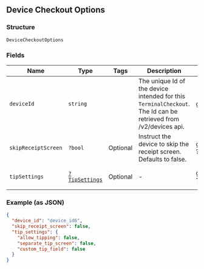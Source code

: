 ## Device Checkout Options

### Structure

`DeviceCheckoutOptions`

### Fields

| Name | Type | Tags | Description | Getter | Setter |
|  --- | --- | --- | --- | --- | --- |
| `deviceId` | `string` |  | The unique Id of the device intended for this `TerminalCheckout`.<br>The Id can be retrieved from /v2/devices api. | getDeviceId(): string | setDeviceId(string deviceId): void |
| `skipReceiptScreen` | `?bool` | Optional | Instruct the device to skip the receipt screen. Defaults to false. | getSkipReceiptScreen(): ?bool | setSkipReceiptScreen(?bool skipReceiptScreen): void |
| `tipSettings` | [`?TipSettings`](/doc/models/tip-settings.md) | Optional | -  | getTipSettings(): ?TipSettings | setTipSettings(?TipSettings tipSettings): void |

### Example (as JSON)

```json
{
  "device_id": "device_id6",
  "skip_receipt_screen": false,
  "tip_settings": {
    "allow_tipping": false,
    "separate_tip_screen": false,
    "custom_tip_field": false
  }
}
```

